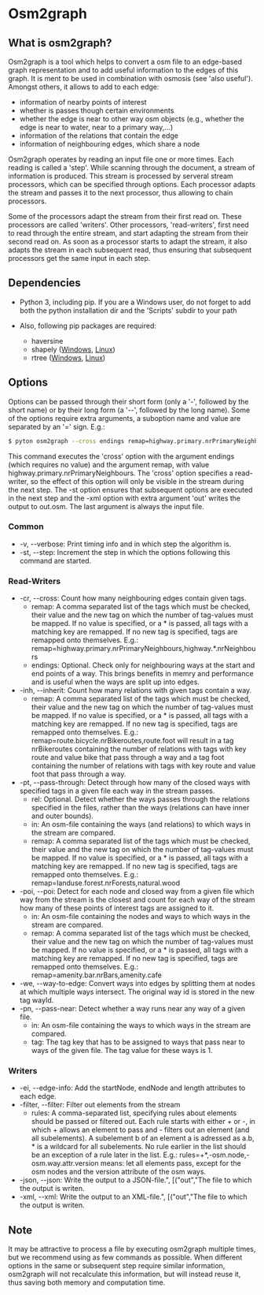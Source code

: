 # Osm2graph

## What is osm2graph?
Osm2graph is a tool which helps to convert a osm file to an edge-based graph representation and to add useful information to the edges of this graph. It is ment to be used in combination with osmosis (see 'also useful').
Amongst others, it allows to add to each edge:
 - information of nearby points of interest
 - whether is passes though certain environments
 - whether the edge is near to other way osm objects (e.g., whether the edge is near to water, near to a primary way,...)
 - information of the relations that contain the edge
 - information of neighbouring edges, which share a node
 
Osm2graph operates by reading an input file one or more times. Each reading is called a 'step'. While scanning through the document, a stream of information is produced. This stream is processed by serveral stream processors, which can be specified through options. Each processor adapts the stream and passes it to the next processor, thus allowing to chain processors.

Some of the processors adapt the stream from their first read on. These processors are called 'writers'. Other processors, 'read-writers', first need to read through the entire stream, and start adapting the stream from their second read on. As soon as a processor starts to adapt the stream, it also adapts the stream in each subsequent read, thus ensuring that subsequent processors get the same input in each step.

## Dependencies
 - Python 3, including pip. If you are a Windows user, do not forget to add both the python installation dir and the 'Scripts' subdir to your path

 - Also, following pip packages are required:
     - haversine
     - shapely ([Windows](http://www.lfd.uci.edu/~gohlke/pythonlibs/#shapely), [Linux](https://pypi.python.org/pypi/Shapely))
     - rtree ([Windows](RtreeWindows.md), [Linux](http://toblerity.org/rtree/install.html#nix))
	 
## Options
Options can be passed through their short form (only a '-', followed by the short name) or by their long form (a '--', followed by the long name). Some of the options require extra arguments, a suboption name and value are separated by an '=' sign. E.g.: 
```sh
$ pyton osm2graph --cross endings remap=highway.primary.nrPrimaryNeighbours -st -xml out=out.osm in.osm
```
This command executes the 'cross' option with the argument endings (which requires no value) and the argument remap, with value highway.primary.nrPrimaryNeighbours. The 'cross' option specifies a read-writer, so the effect of this option will only be visible in the stream during the next step. The -st option ensures that subsequent options are executed in the next step and the -xml option with extra argument 'out' writes the output to out.osm. The last argument is always the input file.

### Common
 - -v, --verbose: Print timing info and in which step the algorithm is.
 - -st, --step: Increment the step in which the options following this command are started.

### Read-Writers
 - -cr, --cross: Count how many neighbouring edges contain given tags. 
   - remap: A comma separated list of the tags which must be checked, their value and the new tag on which the number of tag-values must be mapped. If no value is specified, or a * is passed, all tags with a matching key are remapped. If no new tag is specified, tags are remapped onto themselves. E.g.: remap=highway.primary.nrPrimaryNeighbours,highway.*.nrNeighbours
   - endings: Optional. Check only for neighbouring ways at the start and end points of a way. This brings benefits in memry and performance and is useful when the ways are split up into edges.
 - -inh, --inherit: Count how many relations with given tags contain a way.
   - remap: A comma separated list of the tags which must be checked, their value and the new tag on which the number of tag-values must be mapped. If no value is specified, or a * is passed, all tags with a matching key are remapped. If no new tag is specified, tags are remapped onto themselves. E.g.: remap=route.bicycle.nrBikeroutes,route.foot will result in a tag nrBikeroutes containing the number of relations with tags with key route and value bike that pass through a way and a tag foot containing the number of relations with tags with key route and value foot that pass through a way.
 - -pt, --pass-through: Detect through how many of the closed ways with specified tags in a given file each way in the stream passes.
   - rel: Optional. Detect whether the ways passes through the relations specified in the files, rather than the ways (relations can have inner and outer bounds).
   - in: An osm-file containing the ways (and relations) to which ways in the stream are compared.
   - remap: A comma separated list of the tags which must be checked, their value and the new tag on which the number of tag-values must be mapped. If no value is specified, or a * is passed, all tags with a matching key are remapped. If no new tag is specified, tags are remapped onto themselves. E.g.: remap=landuse.forest.nrForests,natural.wood
 - -poi, --poi: Detect for each node and closed way from a given file which way from the stream is the closest and count for each way of the stream how many of these points of interest tags are assigned to it.
   - in: An osm-file containing the nodes and ways to which ways in the stream are compared.
   - remap: A comma separated list of the tags which must be checked, their value and the new tag on which the number of tag-values must be mapped. If no value is specified, or a * is passed, all tags with a matching key are remapped. If no new tag is specified, tags are remapped onto themselves. E.g.: remap=amenity.bar.nrBars,amenity.cafe
 - -we, --way-to-edge: Convert ways into edges by splitting them at nodes at which multiple ways intersect. The original way id is stored in the new tag wayId.
 - -pn, --pass-near: Detect whether a way runs near any way of a given file.
   - in: An osm-file containing the ways to which ways in the stream are compared.
   - tag: The tag key that has to be assigned to ways that pass near to ways of the given file. The tag value for these ways is 1.

### Writers
 - -ei, --edge-info: Add the startNode, endNode and length attributes to each edge.
 - -filter, --filter: Filter out elements from the stream
   - rules: A comma-separated list, specifying rules about elements should be passed or filtered out. Each rule starts with either + or -, in which + allows an element to pass and - filters out an element (and all subelements). A subelement b of an element a is adressed as a.b, * is a wildcard for all subelements. No rule earlier in the list should be an exception of a rule later in the list. E.g.: rules=+*,-osm.node,-osm.way.attr.version means: let all elements pass, except for the osm nodes and the version attribute of the osm ways.
 - -json, --json: Write the output to a JSON-file.", [("out","The file to which the output is writen.
 - -xml, --xml: Write the output to an XML-file.", [("out","The file to which the output is writen.

## Note
It may be attractive to process a file by executing osm2graph multiple times, but we recommend using as few commands as possible. When different options in the same or subsequent step require similar information, osm2graph will not recalculate this information, but will instead reuse it, thus saving both memory and computation time.